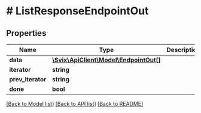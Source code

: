 # # ListResponseEndpointOut

## Properties

Name | Type | Description | Notes
------------ | ------------- | ------------- | -------------
**data** | [**\Svix\ApiClient\Model\EndpointOut[]**](EndpointOut.md) |  |
**iterator** | **string** |  | [optional]
**prev_iterator** | **string** |  | [optional]
**done** | **bool** |  |

[[Back to Model list]](../../README.md#models) [[Back to API list]](../../README.md#endpoints) [[Back to README]](../../README.md)
